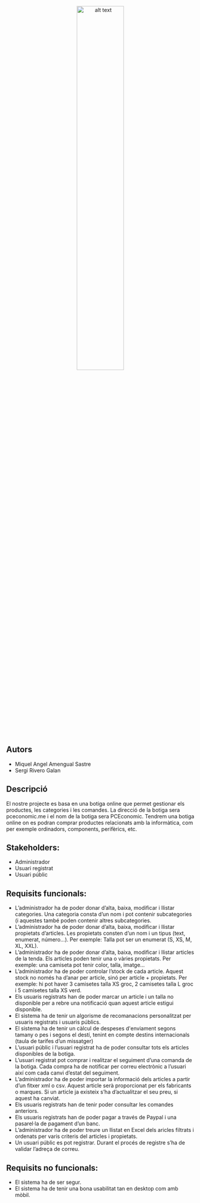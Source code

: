 <p align="center">
    <img src="https://github.com/sriverogalan/ProjecteBotiga/raw/main/docs/logo.png?raw=true" alt="alt text" width="50%" style="margin: 0 auto">
</p>

## Autors

- Miquel Angel Amengual Sastre
- Sergi Rivero Galan

## Descripció

El nostre projecte es basa en una botiga online que permet gestionar els productes, les categories i les comandes.
La direcció de la botiga sera pceconomic.me i el nom de la botiga sera PCEconomic. Tendrem una botiga online on es podran comprar productes relacionats amb la informàtica, com per exemple ordinadors, components, perifèrics, etc.

## Stakeholders:     

- Administrador
- Usuari registrat
- Usuari públic

## Requisits funcionals:

- L’administrador ha de poder donar d’alta, baixa, modificar i llistar categories. Una categoria consta d’un nom i pot contenir subcategories (i aquestes també poden contenir altres subcategories.
- L’administrador ha de poder donar d’alta, baixa, modificar i llistar propietats d’articles. Les propietats consten d’un nom i un tipus (text, enumerat, número…). Per exemple: Talla pot ser un enumerat (S, XS, M, XL, XXL).
- L’administrador ha de poder donar d’alta, baixa, modificar i llistar articles de la tenda. Els articles poden tenir una o vàries propietats. Per exemple: una camiseta pot tenir color, talla, imatge…
- L’administrador ha de poder controlar l’stock de cada article. Aquest stock no només ha d’anar per article, sinó per article + propietats. Per exemple: hi pot haver 3 camisetes talla XS groc, 2 camisetes talla L groc i 5 camisetes talla XS verd.
- Els usuaris registrats han de poder marcar un article i un talla no disponible per a rebre una notificació quan aquest article estigui disponible.
- El sistema ha de tenir un algorisme de recomanacions personalitzat per usuaris registrats i usuaris públics.
- El sistema ha de tenir un càlcul de despeses d'enviament segons tamany o pes i segons el destí, tenint en compte destins internacionals (taula de tarifes d’un missatger)
- L’usuari públic i l’usuari registrat ha de poder consultar tots els articles disponibles de la botiga.
- L’usuari registrat pot comprar i realitzar el seguiment d’una comanda de la botiga. Cada compra ha de notificar per correu electrònic a l’usuari així com cada canvi d’estat del seguiment.
- L’administrador ha de poder importar la informació dels articles a partir d’un fitxer xml o csv. Aquest article serà proporcionat per els fabricants o marques. Si un article ja existeix s’ha d’actualitzar el seu preu, si aquest ha canviat.
- Els usuaris registrats han de tenir poder consultar les comandes anteriors.
- Els usuaris registrats han de poder pagar a través de Paypal i una pasarel·la de pagament d’un banc.
- L’administrador ha de poder treure un llistat en Excel dels aricles filtrats i ordenats per varis criteris del articles i propietats.
- Un usuari públic es pot registrar. Durant el procés de registre s’ha de validar l’adreça de correu.

## Requisits no funcionals:

- El sistema ha de ser segur.
- El sistema ha de tenir una bona usabilitat tan en desktop com amb mòbil.
